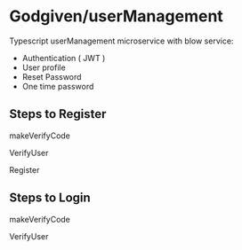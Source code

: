 # Godgiven/userManagement

Typescript userManagement microservice with blow service:

- Authentication ( JWT )
- User profile
- Reset Password
- One time password

## Steps to Register

makeVerifyCode

VerifyUser

Register

## Steps to Login

makeVerifyCode

VerifyUser
